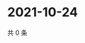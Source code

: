 # 2021-10-24

共 0 条

<!-- BEGIN WEIBO -->
<!-- 最后更新时间 Sun Oct 24 2021 16:12:58 GMT+0800 (China Standard Time) -->

<!-- END WEIBO -->
